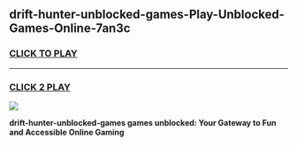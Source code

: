 
## drift-hunter-unblocked-games-Play-Unblocked-Games-Online-7an3c
<h3>
<a href="https://premium76.site?title=drift-hunter-unblocked-games&ref=24A">CLICK TO PLAY</a></h3>
<hr>

<h3>
<a href="https://premium76.site?title=drift-hunter-unblocked-games&ref=24A">CLICK 2 PLAY</a>
  
</h3>

<a href="https://premium76.site?title=drift-hunter-unblocked-games&ref=24A"><img src="https://clearcache.store/games.png"></a>


**drift-hunter-unblocked-games games unblocked: Your Gateway to Fun and Accessible Online Gaming**
